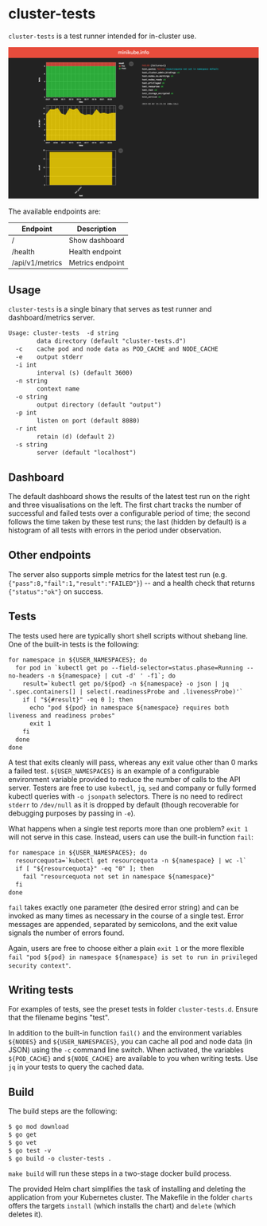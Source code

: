 cluster-tests
=============

`cluster-tests` is a test runner intended for in-cluster use.

<img src="images/cluster-tests-screenshot.png" alt="dashboard screenshot"/>

The available endpoints are:

| Endpoint        | Description      |
| --------------- | ---------------- |
| /               | Show dashboard   |
| /health         | Health endpoint  |
| /api/v1/metrics | Metrics endpoint |

Usage
-----
`cluster-tests` is a single binary that serves as test runner and dashboard/metrics server.

```
Usage: cluster-tests  -d string
        data directory (default "cluster-tests.d")
  -c    cache pod and node data as POD_CACHE and NODE_CACHE
  -e    output stderr
  -i int
        interval (s) (default 3600)
  -n string
        context name
  -o string
        output directory (default "output")
  -p int
        listen on port (default 8080)
  -r int
        retain (d) (default 2)
  -s string
        server (default "localhost")
```

Dashboard
---------

The default dashboard shows the results of the latest test run on the right and three visualisations on the left. The first chart tracks the number of successful and failed tests over a configurable period of time; the second follows the time taken by these test runs; the last (hidden by default) is a histogram of all tests with errors in the period under observation.

Other endpoints
---------------

The server also supports simple metrics for the latest test run (e.g. `{"pass":8,"fail":1,"result":"FAILED"}`) -- and a health check that returns `{"status":"ok"}` on success.

Tests
-----
The tests used here are typically short shell scripts without shebang line. One of the built-in tests is the following:

```shell
for namespace in ${USER_NAMESPACES}; do
  for pod in `kubectl get po --field-selector=status.phase=Running --no-headers -n ${namespace} | cut -d' ' -f1`; do
    result=`kubectl get po/${pod} -n ${namespace} -o json | jq '.spec.containers[] | select(.readinessProbe and .livenessProbe)'`
    if [ "${#result}" -eq 0 ]; then
      echo "pod ${pod} in namespace ${namespace} requires both liveness and readiness probes"
      exit 1
    fi
  done
done
```

A test that exits cleanly will pass, whereas any exit value other than 0 marks a failed test. `${USER_NAMESPACES}` is an example of a configurable environment variable provided to reduce the number of calls to the API server. Testers are free to use `kubectl`, `jq`, `sed` and company or fully formed kubectl queries with `-o jsonpath` selectors. There is no need to redirect `stderr` to `/dev/null` as it is dropped by default (though recoverable for debugging purposes by passing in `-e`).

What happens when a single test reports more than one problem? `exit 1` will not serve in this case. Instead, users can use the built-in function `fail`:

```shell
for namespace in ${USER_NAMESPACES}; do
  resourcequota=`kubectl get resourcequota -n ${namespace} | wc -l`
  if [ "${resourcequota}" -eq "0" ]; then
    fail "resourcequota not set in namespace ${namespace}"
  fi
done
```

`fail` takes exactly one parameter (the desired error string) and can be invoked as many times as necessary in the course of a single test. Error messages are appended, separated by semicolons, and the exit value signals the number of errors found.

Again, users are free to choose either a plain `exit 1` or the more flexible `fail "pod ${pod} in namespace ${namespace} is set to run in privileged security context"`.

Writing tests
-------------

For examples of tests, see the preset tests in folder `cluster-tests.d`. Ensure that the filename begins "test".

In addition to the built-in function `fail()` and the environment variables `${NODES}` and `${USER_NAMESPACES}`, you can cache all pod and node data (in JSON) using the `-c` command line switch. When activated, the variables `${POD_CACHE}` and `${NODE_CACHE}` are available to you when writing tests. Use `jq` in your tests to query the cached data.

Build
-----
The build steps are the following:
```
$ go mod download
$ go get
$ go vet
$ go test -v
$ go build -o cluster-tests .
```

`make build` will run these steps in a two-stage docker build process.

The provided Helm chart simplifies the task of installing and deleting the application from your Kubernetes cluster. The Makefile in the folder `charts` offers the targets `install` (which installs the chart) and `delete` (which deletes it).

